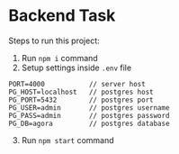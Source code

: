 # Backend Task

Steps to run this project:

1. Run `npm i` command
2. Setup settings inside `.env` file

```
PORT=4000           // server host
PG_HOST=localhost   // postgres host
PG_PORT=5432        // postgres port
PG_USER=admin       // postgres username
PG_PASS=admin       // postgres password
PG_DB=agora         // postgres database
```

3. Run `npm start` command
